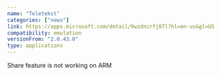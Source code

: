 ```yaml
---
name: "Teletekst"
categories: ["news"]
link: https://apps.microsoft.com/detail/9wzdncrfj87l?hl=en-us&gl=US
compatibility: emulation
versionFrom: "2.0.43.0"
type: applications
---
```


Share feature is not working on ARM
